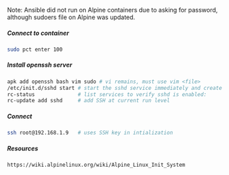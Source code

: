 Note: Ansible did not run on Alpine containers due to asking for password, although sudoers file on Alpine was updated.

##### Connect to container
```bash
sudo pct enter 100
```
##### Install openssh server
```bash
apk add openssh bash vim sudo # vi remains, must use vim <file>
/etc/init.d/sshd start # start the sshd service immediately and create configuration files:
rc-status              # list services to verify sshd is enabled:
rc-update add sshd     # add SSH at current run level
```
##### Connect
```bash
ssh root@192.168.1.9   # uses SSH key in intialization
```
##### Resources
```html
https://wiki.alpinelinux.org/wiki/Alpine_Linux_Init_System
```
